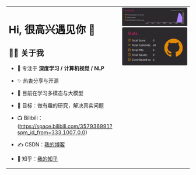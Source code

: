 <!-- 左右 50% 布局：左边文字，右边两张卡片上下对齐 -->
<table>
  <tr>
    <!-- 左侧：文字部分，占 50% -->
    <td style="vertical-align: top; width: 30%; padding-right: 20px;">
      
# Hi, 很高兴遇见你 👋
 
## 🙋‍♂️ 关于我 
- 🔭 专注于 **深度学习 / 计算机视觉 / NLP** 
- ✨ 热衷分享与开源 
- 🌱 目前在学习多模态与大模型 
- 🎯 目标：做有趣的研究，解决真实问题
- 📺 Bilibili：(https://space.bilibili.com/357936991?spm_id_from=333.1007.0.0) 
- ✍️ CSDN：[我的博客](https://blog.csdn.net/2401_87137707?spm=1000.2115.3001.5343)
- 🤝 知乎：[我的知乎](https://www.zhihu.com/people/33-10-70-62-64) 

    </td>

    <!-- 右侧：卡片部分，占 50%，上下对齐 -->
    <td style="vertical-align: top; width: 70%;">
      <img width="420" src="https://raw.githubusercontent.com/wuuuu96/wuuuu96/main/profile-summary-card-output/monokai/0-profile-details.svg" />
      <img width="420" src="https://raw.githubusercontent.com/wuuuu96/wuuuu96/main/profile-summary-card-output/monokai/3-stats.svg" /><br/>
    </td>
  </tr>
</table>
